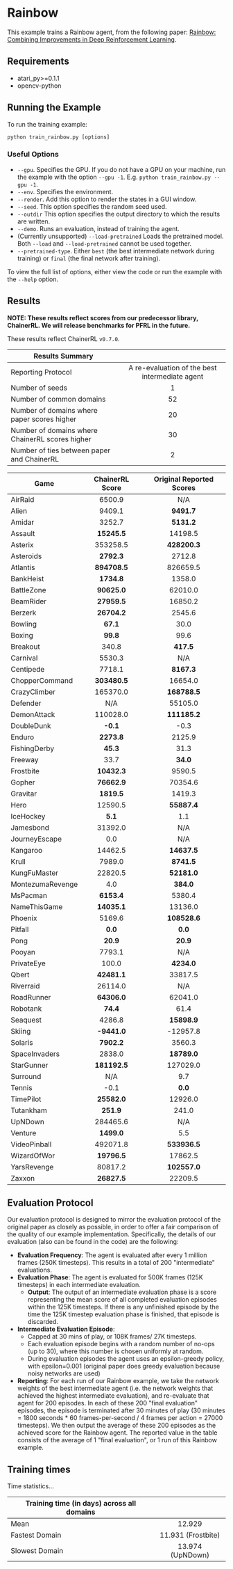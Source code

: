 # Rainbow
This example trains a Rainbow agent, from the following paper: [Rainbow: Combining Improvements in Deep Reinforcement Learning](https://arxiv.org/abs/1710.02298). 

## Requirements

- atari_py>=0.1.1
- opencv-python

## Running the Example

To run the training example:
```
python train_rainbow.py [options]
```

### Useful Options
- `--gpu`. Specifies the GPU. If you do not have a GPU on your machine, run the example with the option `--gpu -1`. E.g. `python train_rainbow.py --gpu -1`.
- `--env`. Specifies the environment. 
- `--render`. Add this option to render the states in a GUI window.
- `--seed`. This option specifies the random seed used.
- `--outdir` This option specifies the output directory to which the results are written.
- `--demo`. Runs an evaluation, instead of training the agent.
- (Currently unsupported) `--load-pretrained` Loads the pretrained model. Both `--load` and `--load-pretrained` cannot be used together.
- `--pretrained-type`. Either `best` (the best intermediate network during training) or `final` (the final network after training).

To view the full list of options, either view the code or run the example with the `--help` option.


## Results
**NOTE: These results reflect scores from our predecessor library, ChainerRL. We will release benchmarks for PFRL in the future.**

These results reflect ChainerRL  `v0.7.0`.

| Results Summary ||
| ------------- |:-------------:|
| Reporting Protocol | A re-evaluation of the best intermediate agent |
| Number of seeds | 1 |
| Number of common domains | 52 |
| Number of domains where paper scores higher | 20 |
| Number of domains where ChainerRL scores higher | 30 |
| Number of ties between paper and ChainerRL | 2 | 


| Game        | ChainerRL Score           | Original Reported Scores |
| ------------- |:-------------:|:-------------:|
| AirRaid | 6500.9| N/A|
| Alien | 9409.1| **9491.7**|
| Amidar | 3252.7| **5131.2**|
| Assault | **15245.5**| 14198.5|
| Asterix | 353258.5| **428200.3**|
| Asteroids | **2792.3**| 2712.8|
| Atlantis | **894708.5**| 826659.5|
| BankHeist | **1734.8**| 1358.0|
| BattleZone | **90625.0**| 62010.0|
| BeamRider | **27959.5**| 16850.2|
| Berzerk | **26704.2**| 2545.6|
| Bowling | **67.1**| 30.0|
| Boxing | **99.8**| 99.6|
| Breakout | 340.8| **417.5**|
| Carnival | 5530.3| N/A|
| Centipede | 7718.1| **8167.3**|
| ChopperCommand | **303480.5**| 16654.0|
| CrazyClimber | 165370.0| **168788.5**|
| Defender | N/A| 55105.0|
| DemonAttack | 110028.0| **111185.2**|
| DoubleDunk | **-0.1**| -0.3|
| Enduro | **2273.8**| 2125.9|
| FishingDerby | **45.3**| 31.3|
| Freeway | 33.7| **34.0**|
| Frostbite | **10432.3**| 9590.5|
| Gopher | **76662.9**| 70354.6|
| Gravitar | **1819.5**| 1419.3|
| Hero | 12590.5| **55887.4**|
| IceHockey | **5.1**| 1.1|
| Jamesbond | 31392.0| N/A|
| JourneyEscape | 0.0| N/A|
| Kangaroo | 14462.5| **14637.5**|
| Krull | 7989.0| **8741.5**|
| KungFuMaster | 22820.5| **52181.0**|
| MontezumaRevenge | 4.0| **384.0**|
| MsPacman | **6153.4**| 5380.4|
| NameThisGame | **14035.1**| 13136.0|
| Phoenix | 5169.6| **108528.6**|
| Pitfall | **0.0**| **0.0**|
| Pong | **20.9**| **20.9**|
| Pooyan | 7793.1| N/A|
| PrivateEye | 100.0| **4234.0**|
| Qbert | **42481.1**| 33817.5|
| Riverraid | 26114.0| N/A|
| RoadRunner | **64306.0**| 62041.0|
| Robotank | **74.4**| 61.4|
| Seaquest | 4286.8| **15898.9**|
| Skiing | **-9441.0**| -12957.8|
| Solaris | **7902.2**| 3560.3|
| SpaceInvaders | 2838.0| **18789.0**|
| StarGunner | **181192.5**| 127029.0|
| Surround | N/A| 9.7|
| Tennis | -0.1| **0.0**|
| TimePilot | **25582.0**| 12926.0|
| Tutankham | **251.9**| 241.0|
| UpNDown | 284465.6| N/A|
| Venture | **1499.0**| 5.5|
| VideoPinball | 492071.8| **533936.5**|
| WizardOfWor | **19796.5**| 17862.5|
| YarsRevenge | 80817.2| **102557.0**|
| Zaxxon | **26827.5**| 22209.5|




## Evaluation Protocol
Our evaluation protocol is designed to mirror the evaluation protocol of the original paper as closely as possible, in order to offer a fair comparison of the quality of our example implementation. Specifically, the details of our evaluation (also can be found in the code) are the following:

- **Evaluation Frequency**: The agent is evaluated after every 1 million frames (250K timesteps). This results in a total of 200 "intermediate" evaluations.
- **Evaluation Phase**: The agent is evaluated for 500K frames (125K timesteps) in each intermediate evaluation. 
	- **Output**: The output of an intermediate evaluation phase is a score representing the mean score of all completed evaluation episodes within the 125K timesteps. If there is any unfinished episode by the time the 125K timestep evaluation phase is finished, that episode is discarded.
- **Intermediate Evaluation Episode**: 
	- Capped at 30 mins of play, or 108K frames/ 27K timesteps.
	- Each evaluation episode begins with a random number of no-ops (up to 30), where this number is chosen uniformly at random.
	- During evaluation episodes the agent uses an epsilon-greedy policy, with epsilon=0.001 (original paper does greedy evaluation because noisy networks are used)
- **Reporting**: For each run of our Rainbow example, we take the network weights of the best intermediate agent (i.e. the network weights that achieved the highest intermediate evaluation), and re-evaluate that agent for 200 episodes. In each of these 200 "final evaluation" episodes, the episode is terminated after 30 minutes of play (30 minutes = 1800 seconds * 60 frames-per-second / 4 frames per action = 27000 timesteps). We then output the average of these 200 episodes as the achieved score for the Rainbow agent. The reported value in the table consists of the average of 1 "final evaluation", or 1 run of this Rainbow example.


## Training times

Time statistics...

| Training time (in days) across all domains | |
| ------------- |:-------------:|
| Mean        |  12.929 |
| Fastest Domain |11.931 (Frostbite)|
| Slowest Domain | 13.974 (UpNDown)|



